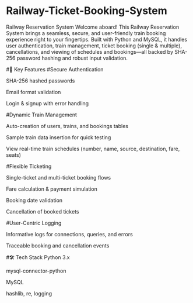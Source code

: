 # Railway-Ticket-Booking-System

Railway Reservation System
Welcome aboard! This Railway Reservation System brings a seamless, secure, and user-friendly train booking experience right to your fingertips. Built with Python and MySQL, it handles user authentication, train management, ticket booking (single & multiple), cancellations, and viewing of schedules and bookings—all backed by SHA-256 password hashing and robust input validation.

#🚂 Key Features
#Secure Authentication

SHA-256 hashed passwords

Email format validation

Login & signup with error handling

#Dynamic Train Management

Auto-creation of users, trains, and bookings tables

Sample train data insertion for quick testing

View real-time train schedules (number, name, source, destination, fare, seats)

#Flexible Ticketing

Single-ticket and multi-ticket booking flows

Fare calculation & payment simulation

Booking date validation

Cancellation of booked tickets

#User-Centric Logging

Informative logs for connections, queries, and errors

Traceable booking and cancellation events

#🛠️ Tech Stack
Python 3.x

mysql-connector-python

MySQL

hashlib, re, logging
